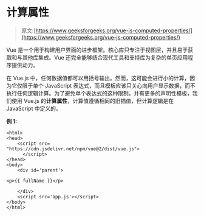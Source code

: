 # 计算属性

> 原文:[https://www.geeksforgeeks.org/vue-js-computed-properties/](https://www.geeksforgeeks.org/vue-js-computed-properties/)

Vue 是一个用于构建用户界面的进步框架。核心库只专注于视图层，并且易于获取和与其他库集成。Vue 还完全能够结合现代工具和支持库为复杂的单页应用程序提供动力。

在 Vue.js 中，任何数据值都可以用括号输出。然而，这可能会进行小的计算，因为它仅限于单个 JavaScript 表达式，而且模板应该只关心向用户显示数据，而不执行任何逻辑计算。为了避免单个表达式的这种限制，并有更多的声明性模板，我们使用 Vue.js 的**计算属性**，计算值遵循相同的旧插值，但计算逻辑是在 JavaScript 中定义的。

**例 1:**

```
<html>
<head>
    <script src=
"https://cdn.jsdelivr.net/npm/vue@2/dist/vue.js">
      </script>
</head>
<body>
    <div id='parent'>

<p>{{ fullName }}</p>

    </div>
    <script src='app.js'></script>
</body>
</html>
```